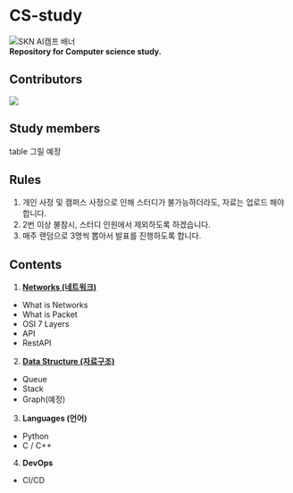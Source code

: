 # CS-study
![SKN AI캠프 배너](https://github.com/Jh-jaehyuk/Jh-jaehyuk.github.io/assets/126551524/7ea63fc3-95f0-44d5-a0f0-cf431cae34f1)   
**Repository for Computer science study.** 
  
## Contributors
<a href="https://github.com/jh-jaehyuk/cs-study/graphs/contributors">
  <img src="https://contrib.rocks/image?repo=jh-jaehyuk/cs-study" />
</a>

## Study members
table 그릴 예정

## Rules
1. 개인 사정 및 캠퍼스 사정으로 인해 스터디가 불가능하더라도, 자료는 업로드 해야 합니다.
2. 2번 이상 불참시, 스터디 인원에서 제외하도록 하겠습니다.
3. 매주 랜덤으로 3명씩 뽑아서 발표를 진행하도록 합니다.

## Contents
1. **[Networks (네트워크)](./Network)**
  * What is Networks
  * What is Packet
  * OSI 7 Layers
  * API
  * RestAPI
   
2. **[Data Structure (자료구조)](./Data%20Structure)**
  * Queue
  * Stack
  * Graph(예정)
    
3. **Languages (언어)**
  * Python
  * C / C++

4. **DevOps**
  * CI/CD
